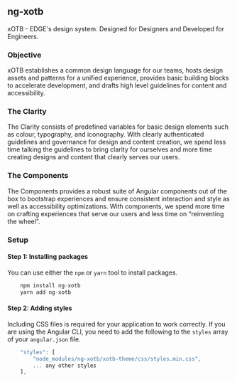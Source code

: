 ## ng-xotb

xOTB - EDGE's design system. Designed for Designers and Developed for Engineers.
 
### Objective
 
xOTB establishes a common design language for our teams, hosts design assets and patterns for a unified experience, provides basic building blocks to accelerate development, and drafts high level guidelines for content and accessibility.
 
### The Clarity
 
The Clarity consists of predefined variables for basic design elements such as colour, typography, and iconography. With clearly authenticated guidelines and governance for design and content creation, we spend less time talking the guidelines to bring clarity for ourselves and more time creating designs and content that clearly serves our users.
 
### The Components
 
The Components provides a robust suite of Angular components out of the box to bootstrap experiences and ensure consistent interaction and style as well as accessibility optimizations. With components, we spend more time on crafting experiences that serve our users and less time on “reinventing the wheel”.

### Setup

#### Step 1: Installing packages

You can use either the `npm` or `yarn` tool to install packages.

```javascript
    npm install ng-xotb
    yarn add ng-xotb
```

#### Step 2: Adding styles

Including CSS files is required for your application to work correctly.
If you are using the Angular CLI, you need to add the following to the `styles` array of your `angular.json` file.

```javascript
    "styles": [
        "node_modules/ng-xotb/xotb-theme/css/styles.min.css",
        ... any other styles
    ],
```

